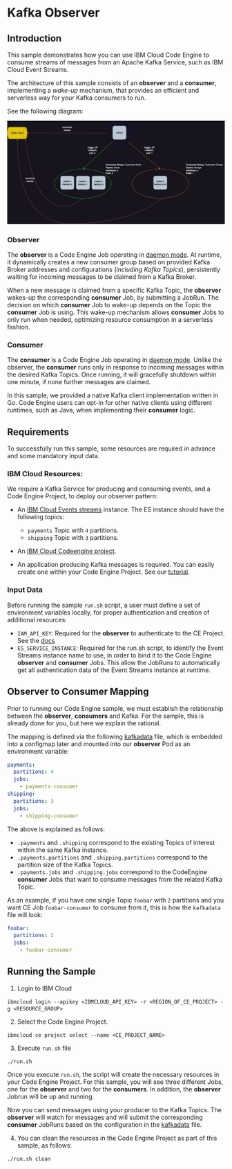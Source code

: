 # Kafka Observer

## Introduction

This sample demonstrates how you can use IBM Cloud Code Engine to consume streams of messages from an Apache Kafka Service, such as IBM Cloud Event Streams.

The architecture of this sample consists of an **observer** and a **consumer**, implementing a _wake-up_ mechanism, that provides an efficient and serverless way for your Kafka consumers to run.

See the following diagram:

![Architecture Diagram](images/kafkapoc.jpg)

### Observer

The **observer** is a Code Engine Job operating in [daemon mode](https://cloud.ibm.com/docs/codeengine?topic=codeengine-job-daemon). At runtime, it dynamically creates a new consumer group based on provided Kafka Broker addresses and configurations (_including Kafka Topics_), persistently waiting for incoming messages to be claimed from a Kafka Broker.

When a new message is claimed from a specific Kafka Topic, the **observer** wakes-up the corresponding **consumer** Job, by submitting a JobRun. The decision on which **consumer** Job to wake-up depends on the Topic the **consumer** Job is using. This wake-up mechanism allows **consumer** Jobs to only run when needed, optimizing resource consumption in a serverless fashion.


### Consumer

The **consumer** is a Code Engine Job operating in [daemon mode](https://cloud.ibm.com/docs/codeengine?topic=codeengine-job-daemon). Unlike the observer, the **consumer** runs only in response to incoming messages within the desired Kafka Topics. Once running, it will gracefully shutdown within one minute, if none further messages are claimed.

In this sample, we provided a native Kafka client implementation written in Go. Code Engine users can opt-in for other native clients using different runtimes, such as Java, when implementing their **consumer** logic.


## Requirements

To successfully run this sample, some resources are required in advance and some mandatory input data.

### IBM Cloud Resources:

We require a Kafka Service for producing and consuming events, and a Code Engine Project, to deploy our observer pattern:

- An [IBM Cloud Events streams](https://cloud.ibm.com/eventstreams-provisioning/6a7f4e38-f218-48ef-9dd2-df408747568e/create) instance. The ES instance should have the following topics:
  - `payments` Topic with `4` partitions.
  - `shipping` Topic with `3` partitions.

- An [IBM Cloud Codeengine project](https://cloud.ibm.com/docs/codeengine?topic=codeengine-manage-project#create-a-project).

- An application producing Kafka messages is required. You can easily create one within your Code Engine Project. See our [tutorial](https://cloud.ibm.com/docs/codeengine?topic=codeengine-subscribe-kafka-tutorial).

### Input Data

Before running the sample `run.sh` script, a user must define a set of environment variables locally, for proper authentication and creation of additional resources:

- `IAM_API_KEY`: Required for the **observer** to authenticate to the CE Project. See the [docs](https://cloud.ibm.com/docs/account?topic=account-manapikey)
- `ES_SERVICE_INSTANCE`: Required for the run.sh script, to identify the Event Streams instance name to use, in order to bind it to the Code Engine **observer** and **consumer** Jobs. This allow the JobRuns to automatically get all authentication data of the Event Streams instance at runtime.

## Observer to Consumer Mapping

Prior to running our Code Engine sample, we must establish the relationship between the **observer**, **consumers** and Kafka. For the sample, this is already done for you, but here we explain the rational.

The mapping is defined via the following [kafkadata](resources/kafkadata) file, which is embedded into a configmap later and mounted into our **observer** Pod as an environment variable:

```yaml
payments:
  partitions: 4
  jobs:
    - payments-consumer
shipping:
  partitions: 3
  jobs:
    - shipping-consumer
```

The above is explained as follows:
- `.payments` and `.shipping` correspond to the existing Topics of interest within the same Kafka instance.
- `.payments.partitions` and `.shipping.partitions` correspond to the partition size of the Kafka Topics.
- `.payments.jobs` and `.shipping.jobs` correspond to the CodeEngine **consumer** Jobs that want to consume messages from the related Kafka Topic.

As an example, if you have one single Topic `foobar` with `2` partitions and you want CE Job `foobar-consumer` to consume from it, this is how the `kafkadata` file will look:

```yaml
foobar:
  partitions: 2
  jobs:
    - foobar-consumer
```

## Running the Sample

1. Login to IBM Cloud

```
ibmcloud login --apikey <IBMCLOUD_API_KEY> -r <REGION_OF_CE_PROJECT> -g <RESOURCE_GROUP>
```

2. Select the Code Engine Project.
```
ibmcloud ce project select --name <CE_PROJECT_NAME>
```

3. Execute `run.sh` file
```
./run.sh
```

Once you execute `run.sh`, the script will create the necessary resources in your Code Engine Project. For this sample, you will see three different Jobs, one for the **observer** and two for the **consumers**. In addition, the **observer** Jobrun will be up and running.

Now you can send messages using your producer to the Kafka Topics. The **observer** will watch for messages and will submit the corresponding **consumer** JobRuns based on the configuration in the [kafkadata](resources/kafkadata) file.

4. You can clean the resources in the Code Engine Project as part of this sample, as follows:

```
./run.sh clean
```
